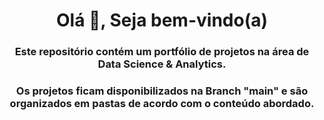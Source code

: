 <h1 align="center">Olá 👋, Seja bem-vindo(a)</h1>
<h3 align="center">Este repositório contém um portfólio de projetos na área de Data Science &amp; Analytics.</h3>
<h3 align="center">Os projetos ficam disponibilizados na Branch "main" e são organizados em pastas de acordo com o conteúdo abordado.</h3>

